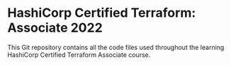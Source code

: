 # HashiCorp Certified Terraform: Associate 2022
This Git repository contains all the code files used throughout the learning HashiCorp Certified Terraform Associate course.
